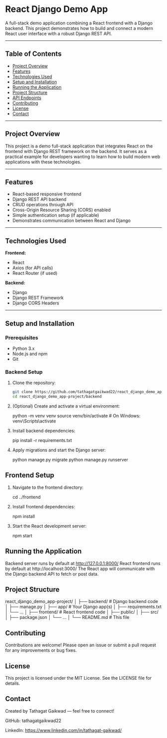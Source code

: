 # React Django Demo App

A full-stack demo application combining a React frontend with a Django backend. This project demonstrates how to build and connect a modern React user interface with a robust Django REST API.

---

## Table of Contents

- [Project Overview](#project-overview)  
- [Features](#features)  
- [Technologies Used](#technologies-used)  
- [Setup and Installation](#setup-and-installation)  
- [Running the Application](#running-the-application)  
- [Project Structure](#project-structure)  
- [API Endpoints](#api-endpoints)  
- [Contributing](#contributing)  
- [License](#license)  
- [Contact](#contact)  

---

## Project Overview

This project is a demo full-stack application that integrates React on the frontend with Django REST framework on the backend. It serves as a practical example for developers wanting to learn how to build modern web applications with these technologies.

---

## Features

- React-based responsive frontend  
- Django REST API backend  
- CRUD operations through API  
- Cross-Origin Resource Sharing (CORS) enabled  
- Simple authentication setup (if applicable)  
- Demonstrates communication between React and Django  

---

## Technologies Used

**Frontend:**  
- React  
- Axios (for API calls)  
- React Router (if used)

**Backend:**  
- Django  
- Django REST Framework  
- Django CORS Headers  

---

## Setup and Installation

### Prerequisites

- Python 3.x  
- Node.js and npm  
- Git

### Backend Setup

1. Clone the repository:
   ```bash
   git clone https://github.com/tathagatgaikwad22/react_django_demo_app-project.git
   cd react_django_demo_app-project/backend

2. (Optional) Create and activate a virtual environment:

   python -m venv venv
   source venv/bin/activate  # On Windows: venv\Scripts\activate

3. Install backend dependencies:

   pip install -r requirements.txt

4. Apply migrations and start the Django server:

   python manage.py migrate
   python manage.py runserver

## Frontend Setup
1. Navigate to the frontend directory:

   cd ../frontend

2. Install frontend dependencies:

   npm install

3. Start the React development server:

   npm start

## Running the Application
   
   Backend server runs by default at http://127.0.0.1:8000/
   React frontend runs by default at http://localhost:3000/
   The React app will communicate with the Django backend API to fetch or post data.

## Project Structure
react_django_demo_app-project/
│
├── backend/ # Django backend code
│ ├── manage.py
│ ├── app/ # Your Django app(s)
│ ├── requirements.txt
│ └── ...
│
├── frontend/ # React frontend code
│ ├── public/
│ ├── src/
│ ├── package.json
│ └── ...
│
└── README.md # This file


## Contributing
Contributions are welcome! Please open an issue or submit a pull request for any improvements or bug fixes.

## License
This project is licensed under the MIT License. See the LICENSE file for details.

## Contact
Created by Tathagat Gaikwad — feel free to connect!

GitHub: tathagatgaikwad22

LinkedIn: https://www.linkedin.com/in/tathagat-gaikwad/

